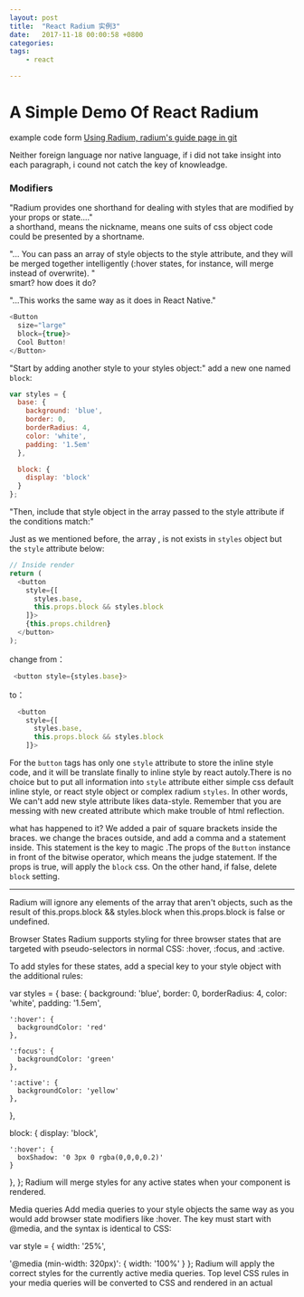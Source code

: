 ```yaml
---
layout: post
title:  "React Radium 实例3"
date:   2017-11-18 00:00:58 +0800
categories:  
tags: 
    - react 

---
```


#  A Simple Demo Of React Radium #


example code form [Using Radium, radium's guide page in git](https://github.com/FormidableLabs/radium/tree/master/docs/guides)

Neither foreign language nor native language, if i did not take insight into each paragraph, i cound not catch the key of knowleadge.

### Modifiers ###

"Radium provides one shorthand for dealing with styles that are modified by your props or state...."   
a shorthand, means the nickname, means one suits of css object code could be presented by a shortname.

"... You can pass an array of style objects to the style attribute, and they will be merged together intelligently (:hover states, for instance, will merge instead of overwrite). "   
smart? how does it do?

"...This works the same way as it does in React Native."


```javascript
<Button
  size="large"
  block={true}>
  Cool Button!
</Button>
```

"Start by adding another style to your styles object:"
add a new one named `block`:

```javascript
var styles = {
  base: {
    background: 'blue',
    border: 0,
    borderRadius: 4,
    color: 'white',
    padding: '1.5em'
  },

  block: {
    display: 'block'
  }
};
```

"Then, include that style object in the array passed to the style attribute if the conditions match:"

Just as we mentioned before, the array , is not exists in `styles` object but the  `style` attribute below:

```javascript
// Inside render
return (
  <button
    style={[
      styles.base,
      this.props.block && styles.block
    ]}>
    {this.props.children}
  </button>
);
```
change from：

```javascript
 <button style={styles.base}>
```
to：

```javascript
  <button
    style={[
      styles.base,
      this.props.block && styles.block
    ]}>
```
For the `button` tags has only one `style` attribute to store the inline style code, and it will be translate finally to inline style by react autoly.There is no choice but to put all information into `style` attribute either simple css default inline style, or react style object or complex radium `styles`. In other words, We can't add new style attribute likes data-style. Remember that you are  messing with new created attribute which make trouble of html reflection.

what has happened to it? We added a pair of square brackets inside the braces. we change the braces outside, and add a comma and a statement inside. This statement is the key to magic .The props of the `Button` instance in front of the bitwise operator, which means the judge statement. If the props is true, will apply the `block` css. On the other hand, if false, delete `block` setting. 

------------
Radium will ignore any elements of the array that aren't objects, such as the result of this.props.block && styles.block when this.props.block is false or undefined.

Browser States
Radium supports styling for three browser states that are targeted with pseudo-selectors in normal CSS: :hover, :focus, and :active.

To add styles for these states, add a special key to your style object with the additional rules:

var styles = {
  base: {
    background: 'blue',
    border: 0,
    borderRadius: 4,
    color: 'white',
    padding: '1.5em',

    ':hover': {
      backgroundColor: 'red'
    },

    ':focus': {
      backgroundColor: 'green'
    },

    ':active': {
      backgroundColor: 'yellow'
    },
  },

  block: {
    display: 'block',

    ':hover': {
      boxShadow: '0 3px 0 rgba(0,0,0,0.2)'
    }
  },
};
Radium will merge styles for any active states when your component is rendered.

Media queries
Add media queries to your style objects the same way as you would add browser state modifiers like :hover. The key must start with @media, and the syntax is identical to CSS:

var style = {
  width: '25%',

  '@media (min-width: 320px)': {
    width: '100%'
  }
};
Radium will apply the correct styles for the currently active media queries. Top level CSS rules in your media queries will be converted to CSS and rendered in an actual <style> element with !important appended instead of being applied inline so they will work with server-side rendering. Note that you must wrap your top-level component in the <StyleRoot> component to render the Radium stylesheet. Print styles will also work as normal, since they are rendered to CSS.

Nested browser states
Media query styles can also contain nested browser states:

var style = {
  width: '25%',

  '@media (min-width: 320px)': {
    width: '100%',

    ':hover': {
      background: 'white'
    }
  }
};
Known issues with media queries
IE9 Support
IE9 supports CSS media queries, but doesn't support the matchMedia API. You'll need a polyfill that includes addListener.

Styling multiple elements in a single component
Radium allows you to style multiple elements in the same component. You just have to give each element that has browser state modifiers like :hover or media queries a unique key or ref attribute:

// Inside render
return (
  <div>
    <div key="one" style={[styles.both, styles.one]} />
    <div key="two" style={[styles.both, styles.two]} />
  </div>
);

var styles = {
  both: {
    background: 'black',
    border: 'solid 1px white',
    height: 100,
    width: 100
  },
  one: {
    ':hover': {
      background: 'blue',
    }
  },
  two: {
    ':hover': {
      background: 'red',
    }
  }
};
Styling one element depending on another's state
You can query Radium's state using Radium.getState. This allows you to style or render one element based on the state of another, e.g. showing a message when a button is hovered.

// Inside render
return (
  <div>
    <button key="keyForButton" style={[styles.button]}>Hover me!</button>
    {Radium.getState(this.state, 'keyForButton', ':hover') ? (
      <span>{' '}Hovering!</span>
    ) : null}
  </div>
);

var styles = {
  button: {
    // Even though we don't have any special styles on the button, we need
    // to add empty :hover styles here to tell Radium to track this element's
    // state.
    ':hover': {}
  }
};
Fallback values
Sometimes you need to provide an additional value for a single CSS property in case the first one isn't applied successfully. Simply pass an array of values, and Radium will test them and apply the first one that works:

var styles = {
  button: {
    background: ['rgba(255, 255, 255, .5)', '#fff']
  }
};
Is equivalent to the following CSS (note that the order is reversed):

.button {
  background: #fff;
  background: rgba(255, 255, 255, .5);
}
<Style> component
Want to add a style selector within your component? Need to pass properties to the html and body elements or group selectors (e.g. h1, h2, h3) that share properties? Radium has you covered with the <Style /> component - read how to use it here.

